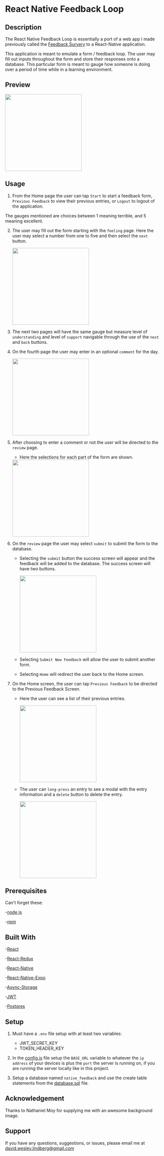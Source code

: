 # React Native Feedback Loop

## Description

The React Native Feedback Loop is essentially a port of a web app I made previously called the [Feedback Survery](https://github.com/TheDaveWave/Feedback-Survey) to a React-Native application.

This application is meant to emulate a form / feedback loop. The user may fill out inputs throughout the form and store their responses onto a database. This particular form is meant to gauge how someone is doing over a period of time while in a learning environment. 

## Preview

<img src="./assets/preview-images/home.PNG" width="250">

## Usage

1. From the Home page the user can tap `Start` to start a feedback form, `Previous Feedback` to view their previous entries, or `Logout` to logout of the application.

The gauges mentioned are choices between 1 meaning terrible, and 5 meaning excellent.

2. The user may fill out the form starting with the `feeling` page. Here the user may select a number from one to five and then     select the `next` button.
    
    <img src="./assets/preview-images/picker.PNG" width="250">

3. The next two pages will have the same gauge but measure level of `understanding` and level of `support` navigable through the use of the `next` and `back` buttons.

4. On the fourth page the user may enter in an optional `comment` for the day.

    <img src="./assets/preview-images/comment.PNG" width="250">

5. After choosing to enter a comment or not the user will be directed to the `review` page.
    - Here the selections for each part of the form are shown.

    <img src="./assets/preview-images/review.PNG" width="250">

6. On the `review` page the user may select `submit` to submit the form to the database.
    - Selecting the `submit` button the success screen will appear and the feedback will be added to the database. The success screen will have two buttons.

        <img src="./assets/preview-images/success.PNG" width="250">

    - Selecting `Submit New Feedback` will allow the user to submit another form.
    - Selecting `Home` will redirect the user back to the Home screen.

7. On the Home screen, the user can tap `Previous Feedback` to be directed to the Previous Feedback Screen.
    - Here the user can see a list of their previous entries.

        <img src="./assets/preview-images/previous-feedback.PNG" width="250">

    - The user can `long-press` an entry to see a modal with the entry information and a `delete` button to delete the entry.

        <img src="./assets/preview-images/feedback-modal.PNG" width="250">

## Prerequisites

Can't forget these:

-[node js](https://nodejs.org/en/)

-[npm](https://docs.npmjs.com/)


## Built With

-[React](https://reactjs.org/)

-[React-Redux](https://react-redux.js.org/)

-[React-Native](https://reactnative.dev/docs/environment-setup)

-[React-Native-Expo](https://expo.dev/)

-[Async-Storage](https://react-native-async-storage.github.io/async-storage/docs/install)

-[JWT](https://jwt.io/)

-[Postgres](https://www.postgresql.org/)


## Setup

1. Must have a `.env` file setup with at least two variables:
    - JWT_SECRET_KEY
    - TOKEN_HEADER_KEY

2. In the [config.js](config.js) file setup the `BASE_URL` variable to whatever the `ip address` of your devices is plus the `port` the server is running on, if you are running the server locally like in this project.

3. Setup a database named `native_feedback` and use the create table statements from the [database.sql](database.sql) file.


## Acknowledgement

Thanks to Nathaniel Moy for supplying me with an awesome background image.

## Support
If you have any questions, suggestions, or issues, please email me at [david.wesley.lindberg@gmail.com](www.google.com)